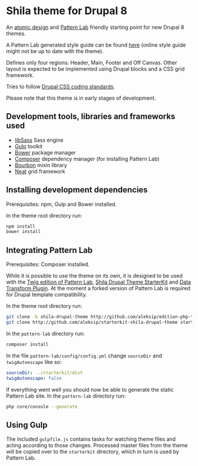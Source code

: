 # Shila theme for Drupal 8

An [atomic design](http://bradfrost.com/blog/post/atomic-web-design/) and [Pattern Lab](http://patternlab.io/) friendly starting point for new Drupal 8 themes.

A Pattern Lab generated style guide can be found [here](https://aleksip.github.io/styleguide-shila-drupal-theme/) (online style guide might not be up to date with the theme).

Defines only four regions: Header, Main, Footer and Off Canvas. Other layout is expected to be implemented using Drupal blocks and a CSS grid framework.

Tries to follow [Drupal CSS coding standards](https://www.drupal.org/coding-standards/css).

Please note that this theme is in early stages of development.


## Development tools, libraries and frameworks used

- [libSass](http://sass-lang.com/libsass) Sass engine
- [Gulp](http://gulpjs.com/) toolkit
- [Bower](http://bower.io/) package manager
- [Composer](https://getcomposer.org/) dependency manager (for installing Pattern Lab)
- [Bourbon](http://bourbon.io/) mixin library
- [Neat](http://neat.bourbon.io/) grid framework


## Installing development dependencies

Prerequisites: npm, Gulp and Bower installed.

In the theme root directory run:
 
```sh
npm install
bower install
```


## Integrating Pattern Lab

Prerequisites: Composer installed.

While it is possible to use the theme on its own, it is designed to be used with the [Twig edition of Pattern Lab](https://github.com/pattern-lab/edition-php-twig-standard), [Shila Drupal Theme StarterKit](https://github.com/aleksip/starterkit-shila-drupal-theme) and [Data Transform Plugin](https://github.com/aleksip/plugin-data-transform). At the moment a forked version of Pattern Lab is required for Drupal template compatibility.

In the theme root directory run:

```sh
git clone -b shila-drupal-theme http://github.com/aleksip/edition-php-twig-standard pattern-lab
git clone http://github.com/aleksip/starterkit-shila-drupal-theme starterkit
```

In the `pattern-lab` directory run:

```sh
composer install
```

In the file `pattern-lab/config/config.yml` change `sourceDir` and `twigAutoescape` like so:

```yml
sourceDir: ../starterkit/dist
twigAutoescape: false
```

If everything went well you should now be able to generate the static Pattern Lab site. In the `pattern-lab` directory run:

```sh
php core/console --generate
```


## Using Gulp

The included `gulpfile.js` contains tasks for watching theme files and acting according to those changes. Processed master files from the theme will be copied over to the `starterkit` directory, which in turn is used by Pattern Lab.
